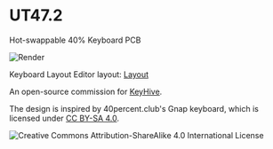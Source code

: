 # UT47.2
Hot-swappable 40% Keyboard PCB

![Render](https://raw.githubusercontent.com/ai03-2725/Mir/master/Renders/back-1.0.png)

Keyboard Layout Editor layout: [Layout](http://www.keyboard-layout-editor.com/#/gists/ddc8fda154c2c93ac26e38cd5da5988e)

An open-source commission for [KeyHive](https://keyhive.xyz/).

The design is inspired by 40percent.club's Gnap keyboard, which is licensed under [CC BY-SA 4.0](https://creativecommons.org/licenses/by-sa/4.0/).

![Creative Commons Attribution-ShareAlike 4.0 International License](https://i.creativecommons.org/l/by-sa/4.0/88x31.png)